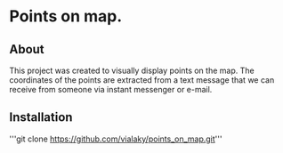 # Points on map.

## About

This project was created to visually display points on the map. The coordinates of the points are extracted from a text message that we can receive from someone via instant messenger or e-mail.

## Installation

'''git clone https://github.com/vialaky/points_on_map.git'''

